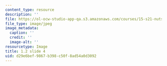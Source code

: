 ```yaml
---
content_type: resource
description: ''
file: https://ol-ocw-studio-app-qa.s3.amazonaws.com/courses/15-s21-nuts-and-bolts-of-business-plans-january-iap-2014/d29e6bef9867b398c50f8ad54a0d3092_1.2_slide_04.jpg
file_type: image/jpeg
image_metadata:
  caption: ''
  credit: ''
  image-alt: ''
resourcetype: Image
title: 1.2 slide 4
uid: d29e6bef-9867-b398-c50f-8ad54a0d3092
---
```

